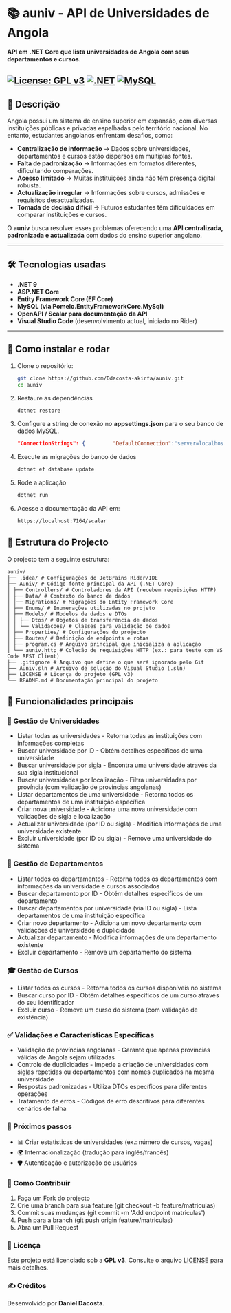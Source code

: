 # 📚 auniv -  API de Universidades de Angola

**API em .NET Core que lista universidades de Angola com seus departamentos e cursos.**

[![License: GPL v3](https://img.shields.io/badge/License-GPLv3-blue.svg)](https://www.gnu.org/licenses/gpl-3.0)
[![.NET](https://img.shields.io/badge/.NET-9-512BD4)](https://dotnet.microsoft.com/)
[![MySQL](https://img.shields.io/badge/MySQL-8.0-4479A1)](https://www.mysql.com/)
---

## 📖 Descrição

Angola possui um sistema de ensino superior em expansão, com diversas instituições públicas e privadas espalhadas pelo território nacional. No entanto, estudantes angolanos enfrentam desafios, como:

- **Centralização de informação** → Dados sobre universidades, departamentos e cursos estão dispersos em múltiplas fontes.  
- **Falta de padronização** → Informações em formatos diferentes, dificultando comparações.  
- **Acesso limitado** → Muitas instituições ainda não têm presença digital robusta.  
- **Actualização irregular** → Informações sobre cursos, admissões e requisitos desactualizadas.  
- **Tomada de decisão difícil** → Futuros estudantes têm dificuldades em comparar instituições e cursos.  

O **auniv** busca resolver esses problemas oferecendo uma **API centralizada, padronizada e actualizada** com dados do ensino superior angolano.

---

## 🛠️ Tecnologias usadas

- **.NET 9**  
- **ASP.NET Core**  
- **Entity Framework Core (EF Core)**  
- **MySQL (via Pomelo.EntityFrameworkCore.MySql)**  
- **OpenAPI / Scalar para documentação da API**  
- **Visual Studio Code** (desenvolvimento actual, iniciado no Rider)

---

## 🚀 Como instalar e rodar
1. Clone o repositório:

    ```bash
    git clone https://github.com/Ddacosta-akirfa/auniv.git
    cd auniv
2. Restaure as dependências

    ```bash
    dotnet restore
2. Configure a string de conexão no **appsettings.json** para o seu banco de dados MySQL.
    ```json
    "ConnectionStrings": {         "DefaultConnection":"server=localhost;port=tua_porta;database=aunivdb;user=teu_usuario;password=tua_senhaa" }
2. Execute as migrações do banco de dados

    ```bash
    dotnet ef database update
2. Rode a aplicação

    ```bash
    dotnet run
2. Acesse a documentação da API em:

    ```bash
    https://localhost:7164/scalar

## 📁 Estrutura do Projecto
O projecto tem a seguinte estrutura:
``` 
auniv/
├── .idea/ # Configurações do JetBrains Rider/IDE
├── Auniv/ # Código-fonte principal da API (.NET Core)
│ ├── Controllers/ # Controladores da API (recebem requisições HTTP)
│ ├── Data/ # Contexto do banco de dados
│ │── Migrations/ # Migrações do Entity Framework Core
│ ├── Enums/ # Enumerações utilizadas no projeto
│ ├── Models/ # Modelos de dados e DTOs
│ │ ├── Dtos/ # Objetos de transferência de dados
│ │ └── Validacoes/ # Classes para validação de dados
│ ├── Properties/ # Configurações do projecto
│ ├── Routes/ # Definição de endpoints e rotas
│ ├── program.cs # Arquivo principal que inicializa a aplicação
│ └── auniv.http # Coleção de requisições HTTP (ex.: para teste com VS Code REST Client)
├── .gitignore # Arquivo que define o que será ignorado pelo Git
├── Auniv.sln # Arquivo de solução do Visual Studio (.sln)
├── LICENSE # Licença do projeto (GPL v3)
└── README.md # Documentação principal do projeto
```


## __📌 Funcionalidades principais__

### 🏢 Gestão de Universidades
* Listar todas as universidades - Retorna todas as instituições com informações completas
* Buscar universidade por ID - Obtém detalhes específicos de uma universidade
* Buscar universidade por sigla - Encontra uma universidade através da sua sigla institucional
* Buscar universidades por localização - Filtra universidades por província (com validação de províncias angolanas)
* Listar departamentos de uma universidade - Retorna todos os departamentos de uma instituição específica
* Criar nova universidade - Adiciona uma nova universidade com validações de sigla e localização
* Actualizar universidade (por ID ou sigla) - Modifica informações de uma universidade existente
* Excluir universidade (por ID ou sigla) - Remove uma universidade do sistema

### 🏫 Gestão de Departamentos
* Listar todos os departamentos - Retorna todos os departamentos com informações da universidade e cursos associados
* Buscar departamento por ID - Obtém detalhes específicos de um departamento
* Buscar departamentos por universidade (via ID ou sigla) - Lista departamentos de uma instituição específica
* Criar novo departamento - Adiciona um novo departamento com validações de universidade e duplicidade
* Actualizar departamento - Modifica informações de um departamento existente
* Excluir departamento - Remove um departamento do sistema

### 🎓 Gestão de Cursos
* Listar todos os cursos - Retorna todos os cursos disponíveis no sistema
* Buscar curso por ID - Obtém detalhes específicos de um curso através do seu identificador
* Excluir curso - Remove um curso do sistema (com validação de existência)

### ✅ Validações e Características Específicas
* Validação de províncias angolanas - Garante que apenas províncias válidas de Angola sejam utilizadas
* Controle de duplicidades - Impede a criação de universidades com siglas repetidas ou departamentos com nomes duplicados na mesma universidade
* Respostas padronizadas - Utiliza DTOs específicos para diferentes operações
* Tratamento de erros - Códigos de erro descritivos para diferentes cenários de falha


### 📅 Próximos passos

* 📊 Criar estatísticas de universidades (ex.: número de cursos, vagas)
* 🌍 Internacionalização (tradução para inglês/francês)
* 🛡️ Autenticação e autorização de usuários

### 👥 Como Contribuir
1. Faça um Fork do projecto
2. Crie uma branch para sua feature (git checkout -b feature/matriculas)
3. Commit suas mudanças (git commit -m 'Add endpoint matriculas')
4. Push para a branch (git push origin feature/matriculas)
5. Abra um Pull Request

### 📜 Licença

Este projeto está licenciado sob a **GPL v3**. Consulte o arquivo [LICENSE](./LICENSE)
 para mais detalhes.

### ✍️ Créditos

Desenvolvido por **Daniel Dacosta**.